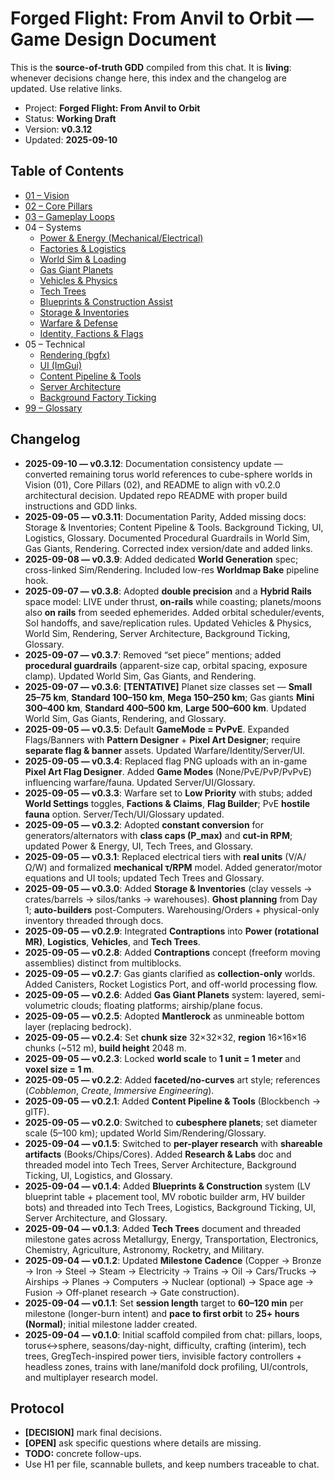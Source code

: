 # Forged Flight: From Anvil to Orbit — Game Design Document

This is the **source-of-truth GDD** compiled from this chat. It is **living**: whenever decisions change here, this index and the changelog are updated. Use relative links.

- Project: **Forged Flight: From Anvil to Orbit**  
- Status: **Working Draft**  
- Version: **v0.3.12**  
- Updated: **2025-09-10**

## Table of Contents
- [01 – Vision](./01-vision.md)
- [02 – Core Pillars](./02-core-pillars.md)
- [03 – Gameplay Loops](./03-gameplay-loops.md)
- 04 – Systems
  - [Power & Energy (Mechanical/Electrical)](./04-systems/power-voltage.md)
  - [Factories & Logistics](./04-systems/factories-logistics.md)
  - [World Sim & Loading](./04-systems/world-sim-and-loading.md)
  - [Gas Giant Planets](./04-systems/planet-gas-giants.md)
  - [Vehicles & Physics](./04-systems/vehicles-and-physics.md)
  - [Tech Trees](./04-systems/tech-trees.md)
  - [Blueprints & Construction Assist](./04-systems/blueprints-and-construction.md)
  - [Storage & Inventories](./04-systems/storage-and-inventories.md)
  - [Warfare & Defense](./04-systems/warfare-and-defense.md)
  - [Identity, Factions & Flags](./04-systems/identity-and-factions.md)
- 05 – Technical
  - [Rendering (bgfx)](./05-technical/rendering-bgfx.md)
  - [UI (ImGui)](./05-technical/ui-imgui.md)
  - [Content Pipeline & Tools](./05-technical/content-pipeline.md)
  - [Server Architecture](./05-technical/server-architecture.md)
  - [Background Factory Ticking](./05-technical/background-factory-ticking.md)
- [99 – Glossary](./99-glossary.md)

## Changelog
- **2025-09-10 — v0.3.12**: Documentation consistency update — converted remaining torus world references to cube-sphere worlds in Vision (01), Core Pillars (02), and README to align with v0.2.0 architectural decision. Updated repo README with proper build instructions and GDD links.
- **2025-09-05 — v0.3.11**: Documentation Parity, Added missing docs: Storage & Inventories; Content Pipeline & Tools. Background Ticking, UI, Logistics, Glossary. Documented Procedural Guardrails in World Sim, Gas Giants, Rendering. Corrected index version/date and added links.
- **2025-09-08 — v0.3.9**: Added dedicated **World Generation** spec; cross-linked Sim/Rendering. Included low-res **Worldmap Bake** pipeline hook.
- **2025-09-07 — v0.3.8**: Adopted **double precision** and a **Hybrid Rails** space model: LIVE under thrust, **on-rails** while coasting; planets/moons also **on rails** from seeded ephemerides. Added orbital scheduler/events, SoI handoffs, and save/replication rules. Updated Vehicles & Physics, World Sim, Rendering, Server Architecture, Background Ticking, Glossary.
- **2025-09-07 — v0.3.7**: Removed “set piece” mentions; added **procedural guardrails** (apparent-size cap, orbital spacing, exposure clamp). Updated World Sim, Gas Giants, and Rendering.  
- **2025-09-07 — v0.3.6**: **[TENTATIVE]** Planet size classes set — **Small 25–75 km**, **Standard 100–150 km**, **Mega 150–250 km**; Gas giants **Mini 300–400 km**, **Standard 400–500 km**, **Large 500–600 km**. Updated World Sim, Gas Giants, Rendering, and Glossary.
- **2025-09-05 — v0.3.5**: Default **GameMode = PvPvE**. Expanded Flags/Banners with **Pattern Designer** + **Pixel Art Designer**; require **separate flag & banner** assets. Updated Warfare/Identity/Server/UI.
- **2025-09-05 — v0.3.4**: Replaced flag PNG uploads with an in-game **Pixel Art Flag Designer**. Added **Game Modes** (None/PvE/PvP/PvPvE) influencing warfare/fauna. Updated Server/UI/Glossary.
- **2025-09-05 — v0.3.3**: Warfare set to **Low Priority** with stubs; added **World Settings** toggles, **Factions & Claims**, **Flag Builder**; PvE **hostile fauna** option. Server/Tech/UI/Glossary updated.
- **2025-09-05 — v0.3.2**: Adopted **constant conversion** for generators/alternators with **class caps (P_max)** and **cut-in RPM**; updated Power & Energy, UI, Tech Trees, and Glossary.
- **2025-09-05 — v0.3.1**: Replaced electrical tiers with **real units** (V/A/Ω/W) and formalized **mechanical τ/RPM** model. Added generator/motor equations and UI tools; updated Tech Trees and Glossary.
- **2025-09-05 — v0.3.0**: Added **Storage & Inventories** (clay vessels → crates/barrels → silos/tanks → warehouses). **Ghost planning** from Day 1; **auto-builders** post-Computers. Warehousing/Orders + physical-only inventory threaded through docs.
- **2025-09-05 — v0.2.9**: Integrated **Contraptions** into **Power (rotational MR)**, **Logistics**, **Vehicles**, and **Tech Trees**.
- **2025-09-05 — v0.2.8**: Added **Contraptions** concept (freeform moving assemblies) distinct from multiblocks.
- **2025-09-05 — v0.2.7**: Gas giants clarified as **collection-only** worlds. Added Canisters, Rocket Logistics Port, and off-world processing flow.
- **2025-09-05 — v0.2.6**: Added **Gas Giant Planets** system: layered, semi-volumetric clouds; floating platforms; airship/plane focus.
- **2025-09-05 — v0.2.5**: Adopted **Mantlerock** as unmineable bottom layer (replacing bedrock).
- **2025-09-05 — v0.2.4**: Set **chunk size** 32×32×32, **region** 16×16×16 chunks (~512 m), **build height** 2048 m.
- **2025-09-05 — v0.2.3**: Locked **world scale** to **1 unit = 1 meter** and **voxel size = 1 m**.
- **2025-09-05 — v0.2.2**: Added **faceted/no-curves** art style; references (*Cobblemon*, *Create*, *Immersive Engineering*).
- **2025-09-05 — v0.2.1**: Added **Content Pipeline & Tools** (Blockbench → glTF).
- **2025-09-05 — v0.2.0**: Switched to **cubesphere planets**; set diameter scale (5–100 km); updated World Sim/Rendering/Glossary.
- **2025-09-04 — v0.1.5**: Switched to **per-player research** with **shareable artifacts** (Books/Chips/Cores). Added **Research & Labs** doc and threaded model into Tech Trees, Server Architecture, Background Ticking, UI, Logistics, and Glossary.
- **2025-09-04 — v0.1.4**: Added **Blueprints & Construction** system (LV blueprint table + placement tool, MV robotic builder arm, HV builder bots) and threaded into Tech Trees, Logistics, Background Ticking, UI, Server Architecture, and Glossary.
- **2025-09-04 — v0.1.3**: Added **Tech Trees** document and threaded milestone gates across Metallurgy, Energy, Transportation, Electronics, Chemistry, Agriculture, Astronomy, Rocketry, and Military.
- **2025-09-04 — v0.1.2**: Updated **Milestone Cadence** (Copper → Bronze → Iron → Steel → Steam → Electricity → Trains → Oil → Cars/Trucks → Airships → Planes → Computers → Nuclear (optional) → Space age → Fusion → Off-planet research → Gate construction).
- **2025-09-04 — v0.1.1**: Set **session length** target to **60–120 min** per milestone (longer-burn intent) and **pace to first orbit** to **25+ hours (Normal)**; initial milestone ladder created.
- **2025-09-04 — v0.1.0**: Initial scaffold compiled from chat: pillars, loops, torus↔sphere, seasons/day-night, difficulty, crafting (interim), tech trees, GregTech-inspired power tiers, invisible factory controllers + headless zones, trains with lane/manifold dock profiling, UI/controls, and multiplayer research model.

## Protocol
- **[DECISION]** mark final decisions.  
- **[OPEN]** ask specific questions where details are missing.  
- **TODO:** concrete follow-ups.  
- Use H1 per file, scannable bullets, and keep numbers traceable to chat.
